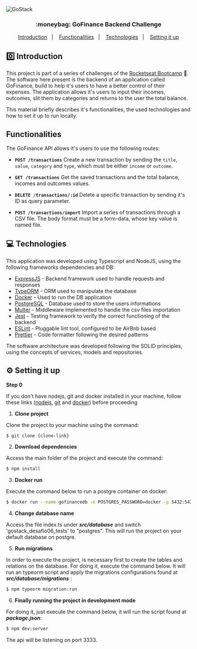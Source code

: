 <img alt="GoStack" src="https://cdn.pixabay.com/photo/2015/08/24/12/53/banner-904884_960_720.jpg">

<h3 align="center">
  :moneybag: GoFinance Backend Challenge
</h3>

<p align="center">
  <a href="#introduction">Introduction</a>&nbsp;&nbsp;&nbsp;|&nbsp;&nbsp;&nbsp;
  <a href="#functionalities">Functionalities</a>&nbsp;&nbsp;&nbsp;|&nbsp;&nbsp;&nbsp;
  <a href="#technologies">Technologies</a>&nbsp;&nbsp;&nbsp;|&nbsp;&nbsp;&nbsp;
  <a href="#setting-it-up">Setting it up</a>

</p>

## :zero: Introduction

This project is part of a series of challenges of the [Rocketseat Bootcamp](https://rocketseat.com.br/gostack) :rocket:. The software here present is the backend of an application called GoFinance, build to help it's users to have a better control of their expenses. The application allows it's users to input their incomes, outcomes, slit them by categories and returns to the user the total balance.

This material briefly describes it's functionalities, the used technologies and how to set it up to run locally.

## Functionalities

The GoFinance API allows it's users to use the following routes:

- **`POST /transactions`** Create a new transaction by sending the `title`, `value`, `category` and `type`, which must be either `income` or `outcome`.

- **`GET /transactions`** Get the saved transactions and the total balance, incomes and outcomes values.

- **`DELETE /transactions/:id`** Delete a specific transaction by sending it's ID as query parameter.

- **`POST /transactions/import`** Import a series of transactions through a CSV file. The body format must be a form-data, whose key value is named file.

## :computer: Technologies

This application was developed using Typescript and NodeJS, using the following frameworks dependencies and DB:

- [ExpressJS](expressjs.com) - Backend framework used to handle requests and responses
- [TypeORM](https://typeorm.io/#/) - ORM used to manipulate the database
- [Docker](https://www.docker.com/) - Used to run the DB application
- [PostgreSQL](https://www.postgresql.org/) - Database used to store the users informations
- [Multer](https://github.com/expressjs/multer) - Middleware implemented to handle the csv files importation
- [Jest](https://jestjs.io/) - Testing framework to verify the correct functioning of the backend
- [ESLint](https://eslint.org/) - Pluggable lint tool, configured to be AirBnb based
- [Prettier](https://prettier.io/) - Code formatter following the desired patterns

The software architecture was developed following the SOLID principles, using the concepts of services, models and repositories.

## ⚙️ Setting it up

**Step 0**

If you don't have nodejs, git and docker installed in your machine, follow these links ([nodejs](https://nodejs.org/en/download/), [git](https://git-scm.com/downloads) and [docker](https://docs.docker.com/docker-for-windows/install/)) before proceeding

1. **Clone project**

Clone the project to your machine using the command:

```sh
$ git clone {clone-link}
```

2. **Download dependencies**

Access the main folder of the project and execute the command:

```sh
$ npm install
```

3. **Docker run**

Execute the command below to run a postgre container on docker:

```sh
$ docker run --name gofinancedb -e POSTGRES_PASSWORD=docker -p 5432:5432 -d postgres
```

4. **Change database name**

Access the file index.ts under ***src/database*** and switch 'gostack_desafio06_tests' to "postgres". This will run the project on your default database on postgre.

5. **Run migrations**

In order to execute the project, is necessary first to create the tables and relations on the database. For doing it, execute the command below. It will run an typeorm script and apply the migrations configurations found at ***src/database/migrations*** :

```sh
$ npm typeorm migration:run
```

6. **Finally running the project in development mode**

For doing it, just execute the command below, it will run the script found at ***package.json***:

```sh
$ npm dev:server
```

The api will be listening on port 3333.





